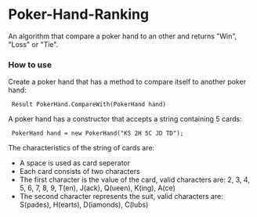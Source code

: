 # Poker-Hand-Ranking

An algorithm that compare a poker hand to an other and returns "Win", "Loss" or "Tie". 

### How to use 

Create a poker hand that has a method to compare itself to another poker hand:

```
 Result PokerHand.CompareWith(PokerHand hand)
 ```
 
A poker hand has a constructor that accepts a string containing 5 cards:

```
 PokerHand hand = new PokerHand("KS 2H 5C JD TD");
 ```
 
The characteristics of the string of cards are:
 * A space is used as card seperator
 * Each card consists of two characters
* The first character is the value of the card, valid characters are: 
2, 3, 4, 5, 6, 7, 8, 9, T(en), J(ack), Q(ueen), K(ing), A(ce)
* The second character represents the suit, valid characters are: 
S(pades), H(earts), D(iamonds), C(lubs)
